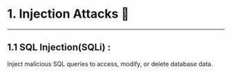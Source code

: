 # 1. Injection Attacks 💉

---

## 1.1 SQL Injection(SQLi) :

Inject malicious SQL queries to access, modify, or delete database data.
